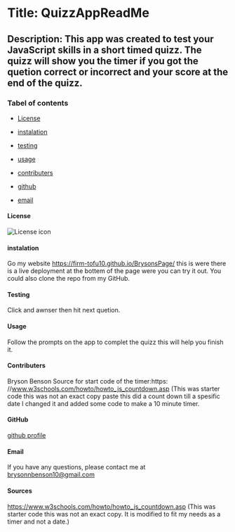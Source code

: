 
# Title: QuizzAppReadMe

## Description: This app was created to test your JavaScript skills in a short timed quizz. The quizz will show you the timer if you got the quetion correct or incorrect and your score at the end of the quizz.

### Tabel of contents

* [License](#license)

* [instalation](#instalation)

* [testing](#testing)

* [usage](#usage)

* [contributers](#contributers)

* [github](#github)

* [email](#email)

#### License
![License icon](https://img.shields.io/badge/license-NONE-blue.svg)

#### instalation
Go my website https://firm-tofu10.github.io/BrysonsPage/ this is were there is a live deployment at the bottem of the page were you can try it out. You could also clone the repo from my GitHub.

#### Testing
Click and awnser then hit next quetion.

#### Usage
Follow the prompts on the app to complet the quizz this will help you finish it.

#### Contributers
Bryson Benson Source for start code of the timer:https: //www.w3schools.com/howto/howto_js_countdown.asp (This was starter code this was not an exact copy paste this did a count down till a spesific date I changed it and added some code to make a 10 minute timer.

#### GitHub
[github profile](https://github.com/Firm-Tofu10)

#### Email
If you have any questions, please contact me at brysonnbenson10@gmail.com

#### Sources
https://www.w3schools.com/howto/howto_js_countdown.asp (This was starter code this was not an exact copy. It is modified to fit my needs as a timer and not a date.)

